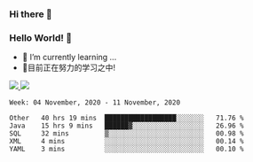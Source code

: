 ### Hi there 👋
### Hello World! 🙌

- 🌱 I’m currently learning ...
- 📖目前正在努力的学习之中!

<a href="https://github.com/anuraghazra/github-readme-stats">
  <img src="https://github-readme-stats.vercel.app/api?username=keyboardWithDream&show_icons=true&repo=github-readme-stats" />
</a>
<a href="https://github.com/anuraghazra/convoychat">
  <img src="https://github-readme-stats.vercel.app/api/top-langs/?username=keyboardWithDream&layout=compact&repo=convoychat" />
</a>



<!--START_SECTION:waka-->
```text
Week: 04 November, 2020 - 11 November, 2020

Other   40 hrs 19 mins  ██████████████████░░░░░░░   71.76 % 
Java    15 hrs 9 mins   ██████▓░░░░░░░░░░░░░░░░░░   26.96 % 
SQL     32 mins         ▒░░░░░░░░░░░░░░░░░░░░░░░░   00.98 % 
XML     4 mins          ░░░░░░░░░░░░░░░░░░░░░░░░░   00.14 % 
YAML    3 mins          ░░░░░░░░░░░░░░░░░░░░░░░░░   00.10 % 
```
<!--END_SECTION:waka-->
